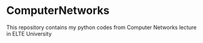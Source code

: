 # ComputerNetworks
This repository contains my python codes from Computer Networks lecture in ELTE University
